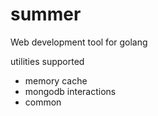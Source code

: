 # summer

Web development tool for golang

utilities supported

- memory cache
- mongodb interactions
- common

